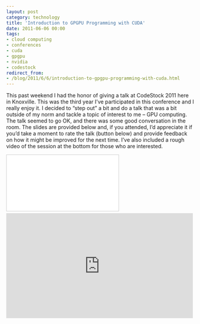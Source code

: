 ```yaml
---
layout: post
category: technology
title: 'Introduction to GPGPU Programming with CUDA'
date: 2011-06-06 00:00
tags:
- cloud computing
- conferences
- cuda
- gpgpu
- nvidia
- codestock
redirect_from:
- /blog/2011/6/6/introduction-to-gpgpu-programming-with-cuda.html
---
```

This past weekend I had the honor of giving a talk at CodeStock 2011 here in Knoxville. This was the third year I’ve
participated in this conference and I really enjoy it. I decided to “step out” a bit and do a talk that was a bit
outside of my norm and tackle a topic of interest to me – GPU computing. The talk seemed to go OK, and there was some
good conversation in the room. The slides are provided below and, if you attended, I’d appreciate it if you’d take a
moment to rate the talk (button below) and provide feedback on how it might be improved for the next time. I’ve also
included a rough video of the session at the bottom for those who are interested.

<div class="embed-container">
  <iframe src="//www.slideshare.net/slideshow/embed_code/8216623" frameborder="0" marginwidth="0" marginheight="0"
    scrolling="no" style="border:1px solid #CCC; border-width:1px; margin-bottom:5px; max-width: 100%;" allowfullscreen>
  </iframe>
</div>

<div class="embed-container">
    <iframe src="https://player.vimeo.com/video/24769434" width="500" height="281" frameborder="0" webkitallowfullscreen mozallowfullscreen allowfullscreen>
    </iframe>
</div>
